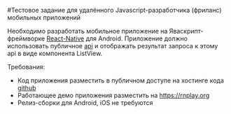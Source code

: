 #Тестовое задание для удалённого Javascript-разработчика (фриланс) мобильных приложений

Необходимо разработать мобильное приложение на Яваскрипт-фреймворке [React-Native](https://facebook.github.io/react-native/) для Android. 
Приложение должно использовать публичное [api](http://jsonplaceholder.typicode.com/)
и отображать результат запроса к этому api в виде компонента ListView.

Требования:
* Код приложения разместить в публичном доступе на хостинге кода [github](https://github.com/)
* Работающее демо приложения разместить на https://rnplay.org
* Релиз-сборки для Android, iOS не требуются
